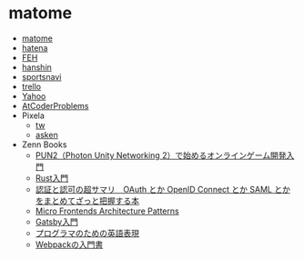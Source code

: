 # matome

- [matome](https://twitter.com/euro_s/lists/matome)
- [hatena](https://b.hatena.ne.jp)
- [FEH](https://twitter.com/FE_Heroes_JP)
- [hanshin](https://twitter.com/hanshintigersjp)
- [sportsnavi](https://baseball.yahoo.co.jp/npb)
- [trello](https://erails.herokuapp.com/static_pages/trello)
- [Yahoo](https://www.yahoo.co.jp/)
- [AtCoderProblems](https://kenkoooo.com/atcoder/#/table/ymoriya)
- Pixela
  - [tw](https://pixe.la/v1/users/euro/graphs/twitter.html)
  - [asken](https://pixe.la/v1/users/euro/graphs/asken.html)
- Zenn Books
  - [PUN2（Photon Unity Networking 2）で始めるオンラインゲーム開発入門](https://zenn.dev/o8que/books/bdcb9af27bdd7d)
  - [Rust入門](https://zenn.dev/mebiusbox/books/22d4c1ed9b0003)
  - [認証と認可の超サマリ　OAuth とか OpenID Connect とか SAML とかをまとめてざっと把握する本](https://zenn.dev/suzuki_hoge/books/2021-05-authentication-and-authorization-0259d3f)
  - [Micro Frontends Architecture Patterns](https://zenn.dev/okmttdhr/books/8c977618755cb68ad2c0)
  - [Gatsby入門](https://zenn.dev/tomokiya/books/4b13342f6d878b93e06c)
  - [プログラマのための英語表現](https://zenn.dev/suin/books/95b809f05f2a248b6edc)
  - [Webpackの入門書](https://zenn.dev/yuri/books/4391b9280f823061932c)
  